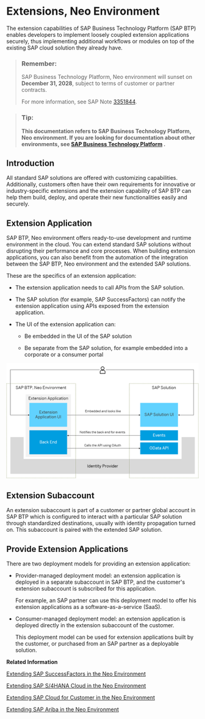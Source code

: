 <!-- loio11fbee6f83ad4a70819775f72b65773c -->

# Extensions, Neo Environment

The extension capabilities of SAP Business Technology Platform \(SAP BTP\) enables developers to implement loosely coupled extension applications securely, thus implementing additional workflows or modules on top of the existing SAP cloud solution they already have.

> ### Remember:  
> SAP Business Technology Platform, Neo environment will sunset on **December 31, 2028**, subject to terms of customer or partner contracts.
> 
> For more information, see SAP Note [3351844](https://me.sap.com/notes/3351844).

> ### Tip:  
> **This documentation refers to SAP Business Technology Platform, Neo environment. If you are looking for documentation about other environments, see [SAP Business Technology Platform](https://help.sap.com/docs/btp/sap-business-technology-platform/sap-business-technology-platform?version=Cloud) .**



<a name="loio11fbee6f83ad4a70819775f72b65773c__section_odp_tz5_2fb"/>

## Introduction

All standard SAP solutions are offered with customizing capabilities. Additionally, customers often have their own requirements for innovative or industry-specific extensions and the extension capability of SAP BTP can help them build, deploy, and operate their new functionalities easily and securely.



<a name="loio11fbee6f83ad4a70819775f72b65773c__section_xxk_s2y_y2b"/>

## Extension Application

SAP BTP, Neo environment offers ready-to-use development and runtime environment in the cloud. You can extend standard SAP solutions without disrupting their performance and core processes. When building extension applications, you can also benefit from the automation of the integration between the SAP BTP, Neo environment and the extended SAP solutions.

These are the specifics of an extension application:

-   The extension application needs to call APIs from the SAP solution.

-   The SAP solution \(for example, SAP SuccessFactors\) can notify the extension application using APIs exposed from the extension application.

-   The UI of the extension application can:

    -   Be embedded in the UI of the SAP solution

    -   Be separate from the SAP solution, for example embedded into a corporate or a consumer portal



![](images/Extensions_Basic_Concepts_8fc5275.png)



<a name="loio11fbee6f83ad4a70819775f72b65773c__section_cjc_p2y_y2b"/>

## Extension Subaccount

An extension subaccount is part of a customer or partner global account in SAP BTP which is configured to interact with a particular SAP solution through standardized destinations, usually with identity propagation turned on. This subaccount is paired with the extended SAP solution.



<a name="loio11fbee6f83ad4a70819775f72b65773c__section_pxm_ply_y2b"/>

## Provide Extension Applications

There are two deployment models for providing an extension application:

-   Provider-managed deployment model: an extension application is deployed in a separate subaccount in SAP BTP, and the customer's extension subaccount is subscribed for this application.

    For example, an SAP partner can use this deployment model to offer his extension applications as a software-as-a-service \(SaaS\).

-   Consumer-managed deployment model: an extension application is deployed directly in the extension subaccount of the customer.

    This deployment model can be used for extension applications built by the customer, or purchased from an SAP partner as a deployable solution.


**Related Information**  


[Extending SAP SuccessFactors in the Neo Environment](extending-sap-successfactors-in-the-neo-environment-bd585c8.md "You can extend the scope of SAP SuccessFactors HXM Suite using extension applications on SAP BTP.")

[Extending SAP S/4HANA Cloud in the Neo Environment](extending-sap-s-4hana-cloud-in-the-neo-environment-fa132ee.md "This section guides you through the configuration tasks that you need to perform to enable the SAP BTP, Neo environment for developing extension applications for your SAP S/4HANA Cloud tenant.")

[Extending SAP Cloud for Customer in the Neo Environment](extending-sap-cloud-for-customer-in-the-neo-environment-eea73b4.md "")

[Extending SAP Ariba in the Neo Environment](extending-sap-ariba-in-the-neo-environment-b418c61.md "This document guides you through the configuration tasks that you need to perform to enable the use of the extension capabilities of SAP BTP for your SAP Ariba solution.")

